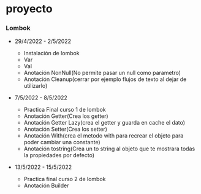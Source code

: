 # proyecto

### Lombok

- 29/4/2022 - 2/5/2022
  - Instalación de lombok
  - Var
  - Val
  - Anotación NonNull(No permite pasar un null como parametro)
  - Anotación Cleanup(cerrar por ejemplo flujos de texto al dejar de utilizarlo)
  
- 7/5/2022 - 8/5/2022
  - Practica Final curso 1 de lombok  
  - Anotación Getter(Crea los getter)
  - Anotación Getter Lazy(crea el getter y guarda en cache el dato)
  - Anotación Setter(Crea los setter)
  - Anotación With(crea el metodo with para recrear el objeto para poder cambiar una constante)
  - Anotación tostring(Crea un to string al objeto que te mostrara todas la propiedades por defecto)
- 13/5/2022 - 15/5/2022
  - Practica final curso 2 de lombok
  - Anotación Builder
